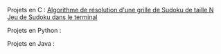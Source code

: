 Projets en C :
[Algorithme de résolution d'une grille de Sudoku de taille N](res_sudoku_sae1_02)
[Jeu de Sudoku dans le terminal](implem_sudoku_sae1_01)

Projets en Python :

Projets en Java :
